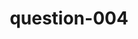 ---
layout: question
title: question-004
number: 4
question: Name something you might eat with a hamburger.
answer1: French fries | 60
answer2: Soup | 12
answer3: Salad | 9
answer4: Onion rings | 5
answer5: Tater tots | 5
answer6: Pickles | 3
answer7:
answer8:
answer9:
answer10:
---